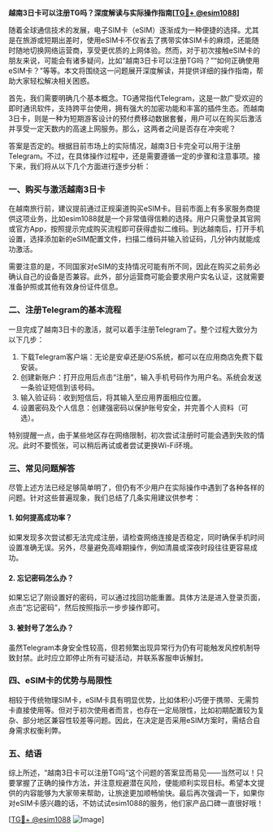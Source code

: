 **越南3日卡可以注册TG吗？深度解读与实际操作指南[[TG💪+ @esim1088](https://t.me/s/esim1088)]**

随着全球通信技术的发展，电子SIM卡（eSIM）逐渐成为一种便捷的选择。尤其是在旅游或短期出差时，使用eSIM卡不仅省去了携带实体SIM卡的麻烦，还能随时随地切换网络运营商，享受更优质的上网体验。然而，对于初次接触eSIM卡的朋友来说，可能会有诸多疑问，比如“越南3日卡可以注册TG吗？”“如何正确使用eSIM卡？”等等。本文将围绕这一问题展开深度解读，并提供详细的操作指南，帮助大家轻松解决相关困惑。

首先，我们需要明确几个基本概念。TG通常指代Telegram，这是一款广受欢迎的即时通讯软件，支持跨平台使用，拥有强大的加密功能和丰富的插件生态。而越南3日卡，则是一种为短期游客设计的预付费移动数据套餐，用户可以在购买后激活并享受一定天数内的高速上网服务。那么，这两者之间是否存在冲突呢？

答案是否定的。根据目前市场上的实际情况，越南3日卡完全可以用于注册Telegram。不过，在具体操作过程中，还是需要遵循一定的步骤和注意事项。接下来，我们将从以下几个方面进行逐步分析：

### **一、购买与激活越南3日卡**
在越南旅行前，建议提前通过正规渠道购买eSIM卡。目前市面上有多家服务商提供这项业务，比如esim1088就是一个非常值得信赖的选择。用户只需登录其官网或官方App，按照提示完成购买流程即可获得虚拟二维码。到达越南后，打开手机设置，选择添加新的eSIM配置文件，扫描二维码并输入验证码，几分钟内就能成功激活。

需要注意的是，不同国家对eSIM的支持情况可能有所不同，因此在购买之前务必确认自己的设备是否兼容。此外，部分运营商可能会要求用户实名认证，这就需要准备护照或其他有效身份证件信息。

### **二、注册Telegram的基本流程**
一旦完成了越南3日卡的激活，就可以着手注册Telegram了。整个过程大致分为以下几步：
1. 下载Telegram客户端：无论是安卓还是iOS系统，都可以在应用商店免费下载安装。
2. 创建新账户：打开应用后点击“注册”，输入手机号码作为用户名。系统会发送一条验证短信到该号码。
3. 输入验证码：收到短信后，将其输入至应用界面相应位置。
4. 设置密码及个人信息：创建强密码以保护账号安全，并完善个人资料（可选）。

特别提醒一点，由于某些地区存在网络限制，初次尝试注册时可能会遇到失败的情况。此时不要慌张，可以稍后再试或者尝试更换Wi-Fi环境。

### **三、常见问题解答**
尽管上述方法已经足够简单明了，但仍有不少用户在实际操作中遇到了各种各样的问题。针对这些普遍现象，我们总结了几条实用建议供参考：

#### 1. 如何提高成功率？
如果发现多次尝试都无法完成注册，请检查网络连接是否稳定，同时确保手机时间设置准确无误。另外，尽量避免高峰期操作，例如清晨或深夜时段往往更容易成功。

#### 2. 忘记密码怎么办？
如果忘记了刚设置好的密码，可以通过找回功能重置。具体方法是进入登录页面，点击“忘记密码”，然后按照指示一步步操作即可。

#### 3. 被封号了怎么办？
虽然Telegram本身安全性较高，但若频繁出现异常行为仍有可能触发风控机制导致封禁。此时应立即停止所有可疑活动，并联系客服申诉解封。

### **四、eSIM卡的优势与局限性**
相较于传统物理SIM卡，eSIM卡具有明显优势，比如体积小巧便于携带、无需剪卡直接使用等。但对于初次使用者而言，也存在一定局限性，比如初期配置较为复杂、部分地区兼容性较差等问题。因此，在决定是否采用eSIM方案时，需结合自身需求权衡利弊。

### **五、结语**
综上所述，“越南3日卡可以注册TG吗”这个问题的答案显而易见——当然可以！只要掌握了正确的操作方法，并注意规避潜在风险，便能顺利实现目标。希望本文提供的内容能够为大家带来帮助，让旅途更加顺畅愉快。最后再次强调一下，如果你对eSIM卡感兴趣的话，不妨试试esim1088的服务，他们家产品口碑一直很好哦！

[[TG💪+ @esim1088](https://t.me/s/esim1088) ![Image](https://i.postimg.cc/4NQfJmqS/Snipaste-2025-05-13-00-14-12.png)]